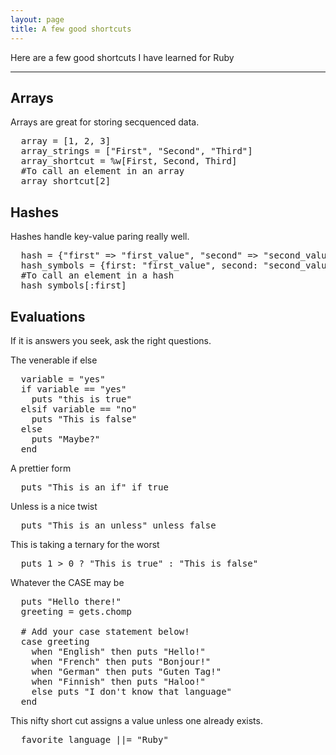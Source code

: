 ```yaml
---
layout: page
title: A few good shortcuts
---
```


Here are a few good shortcuts I have learned for Ruby

* * *

## Arrays

Arrays are great for storing secquenced data.

<pre class="prettyprint">  array = [1, 2, 3]
  array_strings = ["First", "Second", "Third"]
  array_shortcut = %w[First, Second, Third]
  #To call an element in an array
  array_shortcut[2]
</pre>

## Hashes

Hashes handle key-value paring really well.

<pre class="prettyprint">  hash = {"first" => "first_value", "second" => "second_value"}
  hash_symbols = {first: "first_value", second: "second_value"}
  #To call an element in a hash
  hash_symbols[:first]
</pre>

## Evaluations

If it is answers you seek, ask the right questions.

The venerable if else

<pre class="prettyprint">  variable = "yes"
  if variable == "yes"
    puts "this is true"
  elsif variable == "no"
    puts "This is false"
  else
    puts "Maybe?"
  end
</pre>

A prettier form

<pre class="prettyprint">  puts "This is an if" if true
</pre>

Unless is a nice twist

<pre class="prettyprint">  puts "This is an unless" unless false
</pre>

This is taking a ternary for the worst

<pre class="prettyprint">  puts 1 > 0 ? "This is true" : "This is false"
</pre>

Whatever the CASE may be

<pre class="prettyprint">  puts "Hello there!"
  greeting = gets.chomp

  # Add your case statement below!
  case greeting
    when "English" then puts "Hello!"
    when "French" then puts "Bonjour!"
    when "German" then puts "Guten Tag!"
    when "Finnish" then puts "Haloo!"
    else puts "I don't know that language"
  end
</pre>

This nifty short cut assigns a value unless one already exists.

<pre class="prettyprint">  favorite_language ||= "Ruby"
</pre>